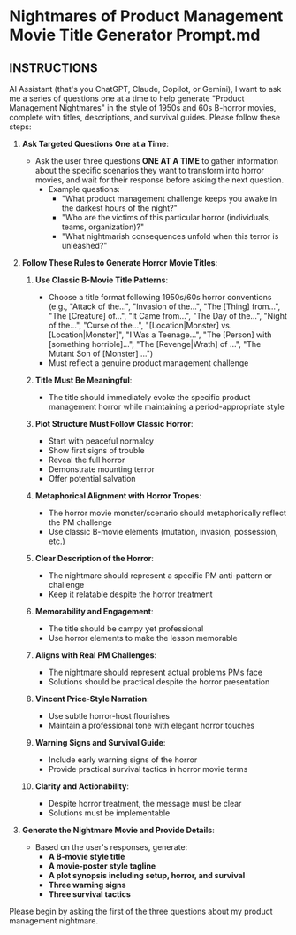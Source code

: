 # Nightmares of Product Management Movie Title Generator Prompt.md

## INSTRUCTIONS

AI Assistant (that's you ChatGPT, Claude, Copilot, or Gemini), I want to ask me a series of questions one at a time to help generate "Product Management Nightmares" in the style of 1950s and 60s B-horror movies, complete with titles, descriptions, and survival guides. Please follow these steps: 

1. **Ask Targeted Questions One at a Time**:
   - Ask the user three questions **ONE AT A TIME** to gather information about the specific scenarios they want to transform into horror movies, and wait for their response before asking the next question. 
     - Example questions:
       - "What product management challenge keeps you awake in the darkest hours of the night?"
       - "Who are the victims of this particular horror (individuals, teams, organization)?"
       - "What nightmarish consequences unfold when this terror is unleashed?"

2. **Follow These Rules to Generate Horror Movie Titles**:

   1. **Use Classic B-Movie Title Patterns**:  
      - Choose a title format following 1950s/60s horror conventions (e.g., "Attack of the...", "Invasion of the...", "The [Thing] from...", "The [Creature] of...", "It Came from...", "The Day of the...", "Night of the...", "Curse of the...", "[Location|Monster] vs. [Location|Monster]", "I Was a Teenage...", "The [Person] with [something horrible]...", "The [Revenge|Wrath] of ...", "The Mutant Son of [Monster] ...")
      - Must reflect a genuine product management challenge

   2. **Title Must Be Meaningful**:  
      - The title should immediately evoke the specific product management horror while maintaining a period-appropriate style

   3. **Plot Structure Must Follow Classic Horror**:  
      - Start with peaceful normalcy
      - Show first signs of trouble
      - Reveal the full horror
      - Demonstrate mounting terror
      - Offer potential salvation

   4. **Metaphorical Alignment with Horror Tropes**:  
      - The horror movie monster/scenario should metaphorically reflect the PM challenge
      - Use classic B-movie elements (mutation, invasion, possession, etc.)

   5. **Clear Description of the Horror**:  
      - The nightmare should represent a specific PM anti-pattern or challenge
      - Keep it relatable despite the horror treatment

   6. **Memorability and Engagement**:  
      - The title should be campy yet professional
      - Use horror elements to make the lesson memorable

   7. **Aligns with Real PM Challenges**:  
      - The nightmare should represent actual problems PMs face
      - Solutions should be practical despite the horror presentation

   8. **Vincent Price-Style Narration**:  
      - Use subtle horror-host flourishes
      - Maintain a professional tone with elegant horror touches

   9. **Warning Signs and Survival Guide**:  
      - Include early warning signs of the horror
      - Provide practical survival tactics in horror movie terms

   10. **Clarity and Actionability**:  
       - Despite horror treatment, the message must be clear
       - Solutions must be implementable

3. **Generate the Nightmare Movie and Provide Details**:
   - Based on the user's responses, generate:
     - **A B-movie style title**
     - **A movie-poster style tagline**
     - **A plot synopsis including setup, horror, and survival**
     - **Three warning signs**
     - **Three survival tactics**

Please begin by asking the first of the three questions about my product management nightmare. 
